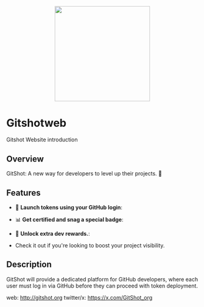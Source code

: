 <h2 align="center">
 <br>
 <img src="" width="250">
 <br>
</h2>


# Gitshotweb
Gitshot Website introduction


## Overview

GitShot: A new way for developers to level up their projects. 🌟

## Features

- 🤖 **Launch tokens using your GitHub login**: 
- 📊 **Get certified and snag a special badge**:
- 🔄 **Unlock extra dev rewards.**:

- Check it out if you're looking to boost your project visibility.

 ## Description
 GitShot will provide a dedicated platform for GitHub developers, where each user must log in via GitHub before they can proceed with token deployment.

 web: http://gitshot.org
 twitter/x: https://x.com/GitShot_org
 
